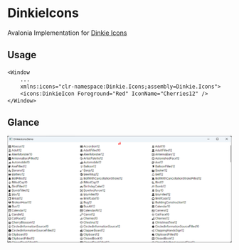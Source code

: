 # DinkieIcons

Avalonia Implementation for [Dinkie Icons](https://github.com/atelier-anchor/dinkie-icons)

## Usage

```xaml
<Window
    ...
    xmlns:icons="clr-namespace:Dinkie.Icons;assembly=Dinkie.Icons">
    <icons:DinkieIcon Foreground="Red" IconName="Cherries12" />
</Window>
```

## Glance

![Glance](./assets/screenshot.png)